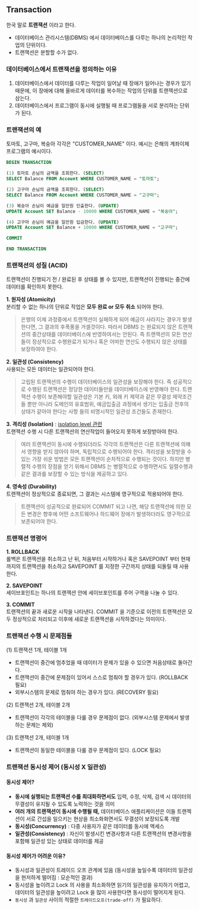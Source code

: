 ## Transaction
한국 말로 __트랜잭션__ 이라고 한다.
* 데이터베이스 관리시스템(DBMS) 에서 데이터베이스를 다루는 하나의 논리적인 작업의 단위이다.
* 트랜잭션은 분할할 수가 없다.


### 데이터베이스에서 트랜잭션을 정의하는 이유
1. 데이터베이스에서 데이터를 다루는 작업이 일어날 때 장애가 일어나는 경우가 있기 때문에, 이 장애에 대해 올바르게 데이터를 복수하는 작업의 단위를 트랜잭션으로 삼는다.
2. 데이터베이스에서 프로그램이 동시에 실행될 때 프로그램들을 서로 분리하는 단위가 된다.


### 트랜잭션의 예
토마토, 고구마, 복숭아 각각은 "CUSTOMER_NAME" 이다. 예시는 은해의 계좌이체 프로그램의 예시이다.
```SQL
BEGIN TRANSACTION

(1) 토마토 손님의 금액을 조회한다. (SELECT)
SELECT Balance FROM Account WHERE CUSTOMER_NAME = "토마토";

(2) 고구마 손님의 금액을 조회한다. (SELECT)
SELECT Balance FROM Account WHERE CUSTOMER_NAME = "고구마";

(3) 복숭아 손님이 예금을 일만원 인출한다. (UPDATE)
UPDATE Account SET Balance - 10000 WHERE CUSTOMER_NAME = "복숭아";

(4) 고구마 손님이 예금을 일만원 입금한다. (UPDATE)
UPDATE Account SET Balance + 10000 WHERE CUSTOMER_NAME = "고구마";

COMMIT

END TRANSACTION 
```


### 트랜잭션의 성질 (ACID)
트랜잭션이 진행되기 전 / 완료된 후 상태를 볼 수 있지만, 트랜잭션이 진행되는 중간에 데이터를 확인하지 못한다.

__1. 원자성 (Atomicity)__   
분리할 수 없는 하나의 단위로 작업은 __모두 완료 or 모두 취소__ 되어야 한다.   
> 은행의 이체 과정중에서 트랜잭션이 실패하게 되어 예금이 사라지는 경우가 발생한다면, 그 결과의 후폭풍을 거셀것이다. 따라서 DBMS 는 완료되지 않은 트랜잭션의 중간상태를 데이터베이스에 반영하여서는 안된다. 즉 트랜잭션의 모든 연산들이 정상적으로 수행완료가 되거나 혹은 어떠한 연산도 수행되지 않은 상태를 보장하여야 한다. 

__2. 일관성 (Consistency)__   
사용되는 모든 데이터는 일관되어야 한다.   
> 고립된 트랜잭션의 수행이 데이터베이스의 일관성을 보장해야 한다. 즉 성공적으로 수행된 트랜잭션은 정당한 데이터들만을 데이터베이스에 반영해야 한다. 트랜잭션 수행이 보존해야할 일관성은 기본 키, 외래 키 제약과 같은 무결성 제약조건들 뿐만 아니라 도메인의 유효범위, 예금입출금 과정에서 생기는 입출금 전후의 상태가 같아야 한다는 사항 들의 비명시적인 일관성 조건들도 존재한다. 

__3. 격리성 (Isolation)__  : [isolation level 관련](./Transaction_Isolation_Levels.md)   
트랜잭션 수행 시 다른 트랜잭션의 연산작업이 들어오지 못하게 보장받아야 한다.   
> 여러 트랜잭션이 동시에 수행되더라도 각각의 트랜잭션은 다른 트랜잭션에 의해서 영향을 받지 않아야 하며, 독립적으로 수행되어야 한다. 격리성을 보장받을 수 있는 가장 쉬운 방법은 모든 트랜잭션이 순차적으로 수행되는 것이다. 하지만 병렬적 수행의 장점을 얻기 위해서 DBMS 는 병렬적으로 수행하면서도 일렬수행과 같은 결과를 보장할 수 있는 방식을 제공하고 있다.

__4. 영속성 (Durability)__   
트랜잭션이 정상적으로 종료되면, 그 결과는 시스템에 영구적으로 적용되어야 한다.
> 트랜잭션이 성공적으로 완료되어 COMMIT 되고 나면, 해당 트랜잭션에 의한 모든 변경은 향후에 어떤 소프트웨어나 하드웨어 장애가 발생하더라도 영구적으로 보존되어야 한다. 


### 트랜잭션 명령어
__1. ROLLBACK__   
롤백은 트랜잭션을 취소하고 난 뒤, 처음부터 시작하거나 혹은 SAVEPOINT 부터 현재까지의 트랜잭션을 취소하고 SAVEPOINT 를 지정한 구간까지 상태를 되돌릴 때 사용한다.

__2. SAVEPOINT__   
세이브포인트는 하나의 트랜잭션 안에 세이브포인트를 주어 구역을 나눌 수 있다.

__3. COMMIT__   
트랜잭션의 끝과 새로운 시작을 나타낸다. COMMIT 을 기준으로 이전의 트랜잭션은 모두 정상적으로 처리되고 이후에 새로운 트랜잭션을 시작하겠다는 의미이다.


### 트랜잭션 수행 시 문제점들
(1) 트랜잭션 1개, 테이블 1개   
* 트랜잭션이 중간에 멈추었을 때 데이터가 문제가 있을 수 있으면 처음상태로 돌아간다.
* 트랜잭션이 중간에 문제점이 있어서 스스로 멈춰야 할 경우가 있다. (ROLLBACK 필요)
* 외부시스템의 문제로 멈춰야 하는 경우가 있다. (RECOVERY 필요)

(2) 트랜잭션 2개, 테이블 2개   
* 트랜잭션이 각각의 테이블을 다룰 경우 문제점이 없다. (외부시스템 문제에서 발생하는 문제는 제외)

(3) 트랜잭션 2개, 테이블 1개   
* 트랜잭션이 동일한 테이블을 다룰 경우 문제점이 있다. (LOCK 필요)

### 트랜잭션 동시성 제어 (동시성 X 일관성)
#### 동시성 제어?
* __동시에 실행되는 트랜잭션 수를 최대화하면서도__ 입력, 수정, 삭제, 검색 시 데이터의 무결성이 유지될 수 있도록 노력하는 것을 의미
* __여러 개의 트랜잭션이 동시에 수행될 때,__ 데이터베이스 애플리케이션은 이들 트랜젝션이 서로 간섭을 일으키는 현상을 최소화화면서도 무결성이 보장되도록 개발
* __동시성(Concurrency)__ : 다중 사용자가 같은 데이터를 동시에 액세스
* __일관성(Consistency)__ : 자신이 발생시킨 변경사항과 다른 트랜잭션의 변경사항을 포함해 일관성 있는 상태로 데이터를 제공
   
#### 동시성 제어가 어려운 이유? 
* 동시성과 일관성이 트레이드 오프 관계에 있음 (동시성을 높일수록 데이터의 일관성을 현저하게 떨어짐 : 모순적인 결과)
* 동시성을 높이려고 Lock 의 사용을 최소화하면 읽기의 일관성을 유지하기 어렵고, 데이터의 일관성을 높이려고 Lock 을 많이 사용한다면 동시성이 떨어지게 된다.
* `동시성` 과 `일관성` 사이의 적절한 `트레이드오프(trade-off)` 가 필요하다.


